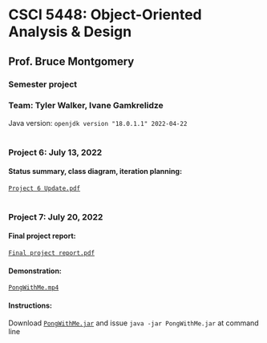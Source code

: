 # CSCI 5448: Object-Oriented Analysis & Design
## Prof. Bruce Montgomery
### Semester project
### Team: Tyler Walker, Ivane Gamkrelidze<br/>

Java version: ```openjdk version "18.0.1.1" 2022-04-22```<br/><br/>

### Project 6: July 13, 2022
#### Status summary, class diagram, iteration planning:
[`Project 6 Update.pdf`](Project%206%20Update.pdf)<br/><br/>

### Project 7: July 20, 2022
#### Final project report:
[`Final project report.pdf`](Final%20project%20report.pdf)<br/>

#### Demonstration:
[`PongWithMe.mp4`](https://www.dropbox.com/s/2os44ilr4vph6km/PongWithMe.mp4?dl=0)<br/>

#### Instructions:
Download [`PongWithMe.jar`](https://www.dropbox.com/s/9fcppsd519g6odc/PongWithMe.jar) and issue `java -jar PongWithMe.jar` at command line

